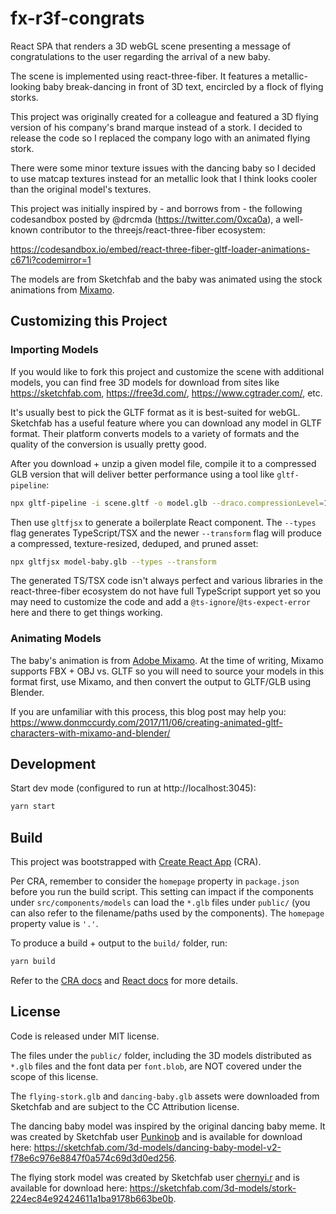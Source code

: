 # fx-r3f-congrats

React SPA that renders a 3D webGL scene presenting a message of congratulations to the user regarding the arrival of a new baby.

The scene is implemented using react-three-fiber. It features a metallic-looking baby break-dancing in front of 3D text, encircled by a flock of flying storks.

This project was originally created for a colleague and featured a 3D flying version of his company's brand marque instead of a stork. I decided to release the code so I replaced the company logo with an animated flying stork.

There were some minor texture issues with the dancing baby so I decided to use matcap textures instead for an metallic look that I think looks cooler than the original model's textures.

This project was initially inspired by - and borrows from - the following codesandbox posted by @drcmda (<https://twitter.com/0xca0a>), a well-known contributor to the threejs/react-three-fiber ecosystem:

<https://codesandbox.io/embed/react-three-fiber-gltf-loader-animations-c671i?codemirror=1>

The models are from Sketchfab and the baby was animated using the stock animations from [Mixamo](https://mixamo.com).

## Customizing this Project

### Importing Models

If you would like to fork this project and customize the scene with additional models, you can find free 3D models for download from sites like <https://sketchfab.com>, <https://free3d.com/>, <https://www.cgtrader.com/>, etc.

It's usually best to pick the GLTF format as it is best-suited for webGL. Sketchfab has a useful feature where you can download any model in GLTF format. Their platform converts models to a variety of formats and the quality of the conversion is usually pretty good.

After you download + unzip a given model file, compile it to a compressed GLB version that will deliver better performance using a tool like `gltf-pipeline`:

```sh
npx gltf-pipeline -i scene.gltf -o model.glb --draco.compressionLevel=10
```

Then use `gltfjsx` to generate a boilerplate React component. The `--types` flag generates TypeScript/TSX and the newer `--transform` flag will produce a compressed, texture-resized, deduped, and pruned asset: 

```sh
npx gltfjsx model-baby.glb --types --transform
```

The generated TS/TSX code isn't always perfect and various libraries in the react-three-fiber ecosystem do not have full TypeScript support yet so you may need to customize the code and add a `@ts-ignore`/`@ts-expect-error` here and there to get things working.

### Animating Models

The baby's animation is from [Adobe Mixamo](https://mixamo.com). At the time of writing, Mixamo supports FBX + OBJ vs. GLTF so you will need to source your models in this format first, use Mixamo, and then convert the output to GLTF/GLB using Blender.

If you are unfamiliar with this process, this blog post may help you: <https://www.donmccurdy.com/2017/11/06/creating-animated-gltf-characters-with-mixamo-and-blender/>

## Development

Start dev mode (configured to run at http://localhost:3045):

```sh
yarn start
```

## Build

This project was bootstrapped with [Create React App](https://github.com/facebook/create-react-app) (CRA).

Per CRA, remember to consider the `homepage` property in `package.json` before you run the build script. This setting can impact if the components under `src/components/models` can load the `*.glb` files under `public/` (you can also refer to the filename/paths used by the components). The `homepage` property value is `'.'`.

To produce a build + output to the `build/` folder, run:

```sh
yarn build
```

Refer to the [CRA docs](https://facebook.github.io/create-react-app/docs/getting-started) and [React docs](https://reactjs.org/) for more details.

## License

Code is released under MIT license.

The files under the `public/` folder, including the 3D models distributed as `*.glb` files and the font data per `font.blob`, are NOT covered under the scope of this license.

The `flying-stork.glb` and `dancing-baby.glb` assets were downloaded from Sketchfab and are subject to the CC Attribution license.

The dancing baby model was inspired by the original dancing baby meme. It was created by Sketchfab user [Punkinob](https://sketchfab.com/Punkinob) and is available for download here: <https://sketchfab.com/3d-models/dancing-baby-model-v2-f78e6c976e8847f0a574c69d3d0ed256>.

The flying stork model was created by Sketchfab user [chernyi.r](https://sketchfab.com/chernyi.r) and is available for download here: <https://sketchfab.com/3d-models/stork-224ec84e92424611a1ba9178b663be0b>.

